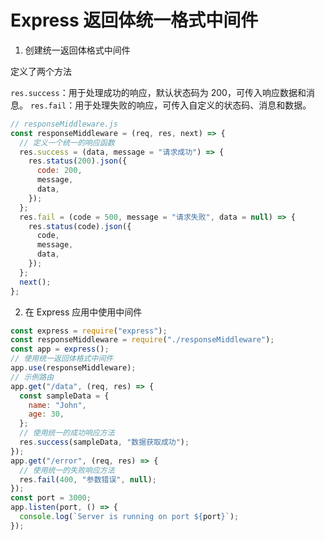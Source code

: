 # Express 返回体统一格式中间件

1. 创建统一返回体格式中间件

定义了两个方法

`res.success`：用于处理成功的响应，默认状态码为 200，可传入响应数据和消息。
`res.fail`：用于处理失败的响应，可传入自定义的状态码、消息和数据。

```javascript
// responseMiddleware.js
const responseMiddleware = (req, res, next) => {
  // 定义一个统一的响应函数
  res.success = (data, message = "请求成功") => {
    res.status(200).json({
      code: 200,
      message,
      data,
    });
  };
  res.fail = (code = 500, message = "请求失败", data = null) => {
    res.status(code).json({
      code,
      message,
      data,
    });
  };
  next();
};
```

2. 在 Express 应用中使用中间件

```javascript
const express = require("express");
const responseMiddleware = require("./responseMiddleware");
const app = express();
// 使用统一返回体格式中间件
app.use(responseMiddleware);
// 示例路由
app.get("/data", (req, res) => {
  const sampleData = {
    name: "John",
    age: 30,
  };
  // 使用统一的成功响应方法
  res.success(sampleData, "数据获取成功");
});
app.get("/error", (req, res) => {
  // 使用统一的失败响应方法
  res.fail(400, "参数错误", null);
});
const port = 3000;
app.listen(port, () => {
  console.log(`Server is running on port ${port}`);
});
```
